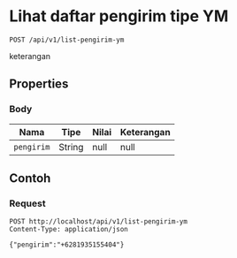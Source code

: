 # Lihat daftar pengirim tipe YM
```http
POST /api/v1/list-pengirim-ym
```
keterangan
## Properties
### Body
Nama | Tipe | Nilai | Keterangan
--- | --- | --- | ---
<code>pengirim</code> | String | null | null
## Contoh
### Request
```http
POST http://localhost/api/v1/list-pengirim-ym
Content-Type: application/json

{"pengirim":"+6281935155404"}


```
